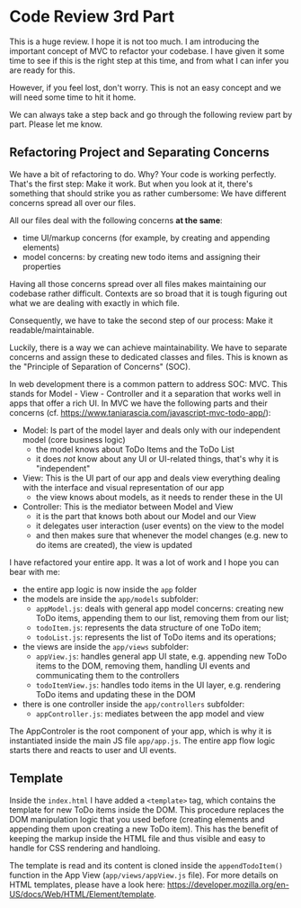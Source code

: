 # Code Review 3rd Part

This is a huge review. I hope it is not too much. I am introducing the important concept of MVC to refactor your codebase. I have given it some time to see if this is the right step at this time, and from what I can infer you are ready for this.

However, if you feel lost, don't worry. This is not an easy concept and we will need some time to hit it home. 

We can always take a step back and go through the following review part by part. Please let me know.


## Refactoring Project and Separating Concerns

We have a bit of refactoring to do. Why? Your code is working perfectly. That's the first step: Make it work. But when you look at it, there's something that should strike you as rather cumbersome: We have different concerns spread all over our files.

All our files deal with the following concerns **at the same**:
+ time UI/markup concerns (for example, by creating and appending elements)
+ model concerns: by creating new todo items and assigning their properties

Having all those concerns spread over all files makes maintaining our codebase rather difficult. Contexts are so broad that it is tough figuring out what we are dealing with exactly in which file.

Consequently, we have to take the second step of our process: Make it readable/maintainable.

Luckily, there is a way we can achieve maintainability. We have to separate concerns and assign these to dedicated classes and files. This is known as the "Principle of Separation of Concerns" (SOC).

In web development there is a common pattern to address SOC: MVC. This stands for Model - View - Controller and it a separation that works well in apps that offer a rich UI. In MVC we have the following parts and their concerns (cf. https://www.taniarascia.com/javascript-mvc-todo-app/):

+ Model: Is part of the model layer and deals only with our independent model (core business logic)
    + the model knows about ToDo Items and the ToDo List
    + it does *not* know about any UI or UI-related things, that's why it is "independent"
+ View: This is the UI part of our app and deals view everything dealing with the interface and visual representation of our app
    + the view knows about models, as it needs to render these in the UI
+ Controller: This is the mediator between Model and View
    + it is the part that knows both about our Model and our View
    + it delegates user interaction (user events) on the view to the model
    + and then makes sure that whenever the model changes (e.g. new to do items are created), the view is updated

I have refactored your entire app. It was a lot of work and I hope you can bear with me:

+ the entire app logic is now inside the `app` folder
+ the models are inside the `app/models` subfolder:
    + `appModel.js`: deals with general app model concerns: creating new ToDo items, appending them to our list, removing them from our list;
    + `todoItem.js`: represents the data structure of one ToDo item;
    + `todoList.js`: represents the list of ToDo items and its operations;
+ the views are inside the `app/views` subfolder:
    + `appView.js`: handles general app UI state, e.g. appending new ToDo items to the DOM, removing them, handling UI events and communicating them to the controllers
    + `todoItemView.js`: handles todo items in the UI layer, e.g. rendering ToDo items and updating these in the DOM
+ there is one controller inside the `app/controllers` subfolder:
    + `appController.js`: mediates between the app model and view

The AppControler is the root component of your app, which is why it is instantiated inside the main JS file `app/app.js`. The entire app flow logic starts there and reacts to user and UI events.

## Template

Inside the `index.html` I have added a `<template>` tag, which contains the template for new ToDo items inside the DOM. This procedure replaces the DOM manipulation logic that you used before (creating elements and appending them upon creating a new ToDo item). This has the benefit of keeping the markup inside the HTML file and thus visible and easy to handle for CSS rendering and handloing.

The template is read and its content is cloned inside the `appendTodoItem()` function in the App View (`app/views/appView.js` file). For more details on HTML templates, please have a look here: https://developer.mozilla.org/en-US/docs/Web/HTML/Element/template.